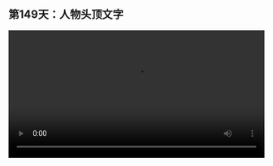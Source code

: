 ## 第149天：人物头顶文字

<video width="100%" controls controlslist="nodownload nofullscreen noremoteplayback" disablePictureInPicture>
  <source src="https://api.keepwork.com/ts-storage/siteFiles/20019/raw#1614793327268session149 人物头顶文字.webm" type="video/webm">
  <source src="https://api.keepwork.com/ts-storage/siteFiles/20020/raw#1614793369889session149 人物头顶文字_small.mp4" type="video/mp4" />
   
  你的浏览器不支持播放
</video>
<style>
video::-webkit-media-controls-fullscreen-button {
    display: none;
}
</style>
### 字幕

我们看这三个人物，帕帕，拉拉，卡卡头顶分别有三种颜色的文字。
它们是如何做出来的呢？
首先我们在第18天：彩色告示牌中已经学过如何用html在告示牌上去编写有颜色的文字，像这样。
那么我们先Ctrl+A全选，然后Ctrl+C复制这段html代码。
我们来到一个代码方块中。
这个代码方块中的演员角色是帕帕。
我们到**外观**项下。
找到**窗口**。
我们把左上角改为**人物头顶**。
然后将它拖过来。
我们删掉这里的html。
Ctrl+V粘贴刚刚在告示牌中的代码，像这样。
这里的div代表一个段落，通过style属性定义了段落内容的样式。
例如，这里的margin-left代表div内部所有内容的左边距，color是div内部所有文字的默认颜色 
在内部还有一个div子段落，它定义了一个新的文字颜色#808080灰色。
这里的0,0,300,100是窗口相对于人物头顶(headon)的x,y坐标，以及窗口的宽度和高度。
此时我们点击运行。
这里的文字就出现在了人物头顶。
但是有一点太低了。
我们可以再加入一个margin-top:-40px
让整个段落向上方移动40像素，在3D场景中大概为40厘米。
点击运行。
最终的效果就是这样的。